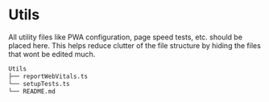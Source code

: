 # Utils

All utility files like PWA configuration, page speed tests, etc. should be placed here. This helps reduce clutter of the file structure by hiding the files that wont be edited much.

```bash
Utils
├── reportWebVitals.ts
└── setupTests.ts
└── README.md
```
